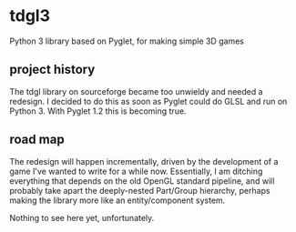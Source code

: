 # tdgl3

Python 3 library based on Pyglet, for making simple 3D games


## project history

The tdgl library on sourceforge became too unwieldy and needed a redesign. I decided to do this as soon
as  Pyglet could do GLSL and run on Python 3.  With Pyglet 1.2 this is becoming true.

## road map

The redesign will happen incrementally, driven by the development of a game I've wanted to write for a
while now. Essentially, I am ditching everything that depends on the old OpenGL standard pipeline, and
will probably take apart the deeply-nested Part/Group hierarchy,  perhaps making the library more like
an entity/component system.

Nothing to see here yet, unfortunately.
